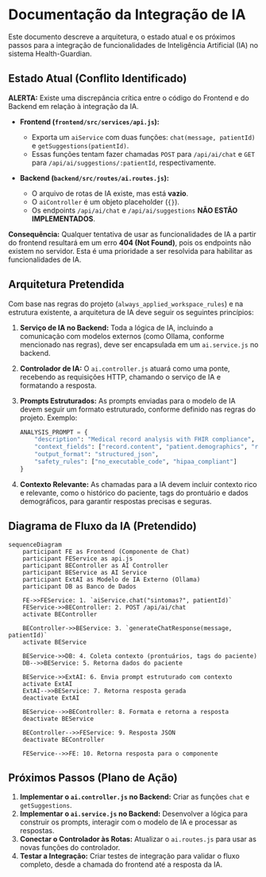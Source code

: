 # Documentação da Integração de IA

Este documento descreve a arquitetura, o estado atual e os próximos passos para a integração de funcionalidades de Inteligência Artificial (IA) no sistema Health-Guardian.

## Estado Atual (Conflito Identificado)

**ALERTA:** Existe uma discrepância crítica entre o código do Frontend e do Backend em relação à integração da IA.

- **Frontend (`frontend/src/services/api.js`):**
  - Exporta um `aiService` com duas funções: `chat(message, patientId)` e `getSuggestions(patientId)`.
  - Essas funções tentam fazer chamadas `POST` para `/api/ai/chat` e `GET` para `/api/ai/suggestions/:patientId`, respectivamente.

- **Backend (`backend/src/routes/ai.routes.js`):**
  - O arquivo de rotas de IA existe, mas está **vazio**.
  - O `aiController` é um objeto placeholder (`{}`).
  - Os endpoints `/api/ai/chat` e `/api/ai/suggestions` **NÃO ESTÃO IMPLEMENTADOS**.

**Consequência:** Qualquer tentativa de usar as funcionalidades de IA a partir do frontend resultará em um erro **404 (Not Found)**, pois os endpoints não existem no servidor. Esta é uma prioridade a ser resolvida para habilitar as funcionalidades de IA.

## Arquitetura Pretendida

Com base nas regras do projeto (`always_applied_workspace_rules`) e na estrutura existente, a arquitetura de IA deve seguir os seguintes princípios:

1.  **Serviço de IA no Backend:** Toda a lógica de IA, incluindo a comunicação com modelos externos (como Ollama, conforme mencionado nas regras), deve ser encapsulada em um `ai.service.js` no backend.

2.  **Controlador de IA:** O `ai.controller.js` atuará como uma ponte, recebendo as requisições HTTP, chamando o serviço de IA e formatando a resposta.

3.  **Prompts Estruturados:** As prompts enviadas para o modelo de IA devem seguir um formato estruturado, conforme definido nas regras do projeto. Exemplo:

    ```python
    ANALYSIS_PROMPT = {
        "description": "Medical record analysis with FHIR compliance",
        "context_fields": ["record.content", "patient.demographics", "relevant_tags"],
        "output_format": "structured_json",
        "safety_rules": ["no_executable_code", "hipaa_compliant"]
    }
    ```

4.  **Contexto Relevante:** As chamadas para a IA devem incluir contexto rico e relevante, como o histórico do paciente, tags do prontuário e dados demográficos, para garantir respostas precisas e seguras.

## Diagrama de Fluxo da IA (Pretendido)

```mermaid
sequenceDiagram
    participant FE as Frontend (Componente de Chat)
    participant FEService as api.js
    participant BEController as AI Controller
    participant BEService as AI Service
    participant ExtAI as Modelo de IA Externo (Ollama)
    participant DB as Banco de Dados

    FE->>FEService: 1. `aiService.chat("sintomas?", patientId)`
    FEService->>BEController: 2. POST /api/ai/chat
    activate BEController

    BEController->>BEService: 3. `generateChatResponse(message, patientId)`
    activate BEService

    BEService->>DB: 4. Coleta contexto (prontuários, tags do paciente)
    DB-->>BEService: 5. Retorna dados do paciente

    BEService->>ExtAI: 6. Envia prompt estruturado com contexto
    activate ExtAI
    ExtAI-->>BEService: 7. Retorna resposta gerada
    deactivate ExtAI

    BEService-->>BEController: 8. Formata e retorna a resposta
    deactivate BEService

    BEController-->>FEService: 9. Resposta JSON
    deactivate BEController

    FEService-->>FE: 10. Retorna resposta para o componente

```

## Próximos Passos (Plano de Ação)

1.  **Implementar o `ai.controller.js` no Backend:** Criar as funções `chat` e `getSuggestions`.
2.  **Implementar o `ai.service.js` no Backend:** Desenvolver a lógica para construir os prompts, interagir com o modelo de IA e processar as respostas.
3.  **Conectar o Controlador às Rotas:** Atualizar o `ai.routes.js` para usar as novas funções do controlador.
4.  **Testar a Integração:** Criar testes de integração para validar o fluxo completo, desde a chamada do frontend até a resposta da IA.